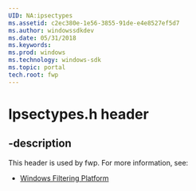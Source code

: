```yaml
---
UID: NA:ipsectypes
ms.assetid: c2ec380e-1e56-3855-91de-e4e8527ef5d7
ms.author: windowssdkdev
ms.date: 05/31/2018
ms.keywords: 
ms.prod: windows
ms.technology: windows-sdk
ms.topic: portal
tech.root: fwp
---
```


# Ipsectypes.h header


## -description


This header is used by fwp. For more information, see:

- [Windows Filtering Platform](../_fwp/index.md)